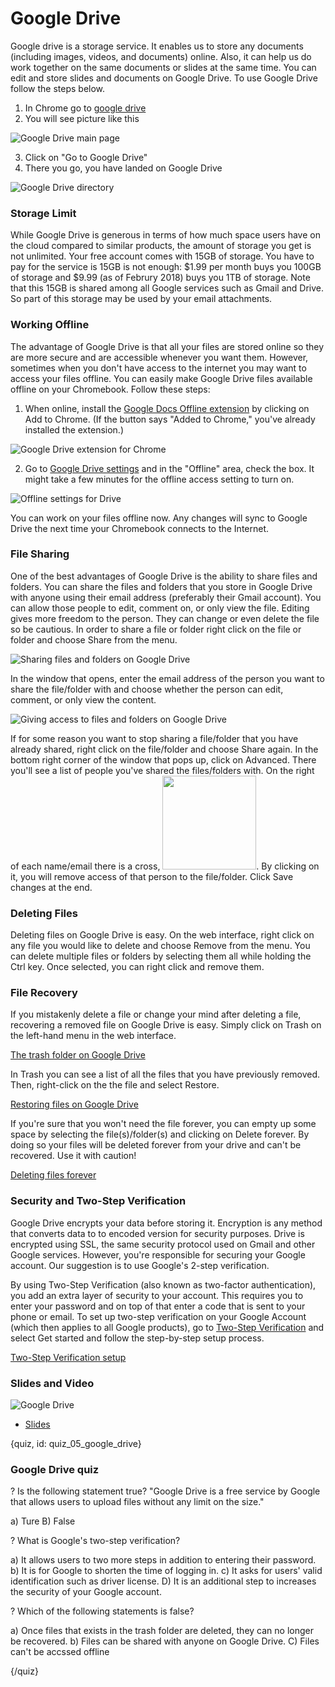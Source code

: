 # Google Drive #

Google drive is a storage service. It enables us to store any documents (including images, videos, and documents) online. Also, it can help us do work together on the same documents or slides at the same time. You can edit and store slides and documents on Google Drive. To use Google Drive follow the steps below.

1. In Chrome go to [google drive](https://www.google.com/drive/)
2. You will see picture like this

![Google Drive main page](images/04_drive/04_google_drive_01.png)

3. Click on "Go to Google Drive"
4. There you go, you have landed on Google Drive

![Google Drive directory](images/04_drive/04_google_drive_02.png)

### Storage Limit ##

While Google Drive is generous in terms of how much space users have on the cloud compared to similar products, the amount of storage you get is not unlimited. Your free account comes with 15GB of storage. You have to pay for the service is 15GB is not enough: $1.99 per month buys you 100GB of storage and $9.99 (as of Februry 2018) buys you 1TB of storage. Note that this 15GB is shared among all Google services such as Gmail and Drive. So part of this storage may be used by your email attachments.

### Working Offline

The advantage of Google Drive is that all your files are stored online so they are more secure and are accessible whenever you want them. However, sometimes when you don't have access to the internet you may want to access your files offline. You can easily make Google Drive files available offline on your Chromebook. Follow these steps:

1. When online, install the [Google Docs Offline extension](https://chrome.google.com/webstore/detail/google-docs-offline/ghbmnnjooekpmoecnnnilnnbdlolhkhi) by clicking on Add to Chrome. (If the button says "Added to Chrome," you've already installed the extension.)

![Google Drive extension for Chrome](images/04_drive/04_google_drive_03.png)



2. Go to [Google Drive settings](drive.google.com/drive/settings) and in the "Offline" area, check the box. It might take a few minutes for the offline access setting to turn on.

![Offline settings for Drive](images/04_drive/04_google_drive_04.png)

You can work on your files offline now. Any changes will sync to Google Drive the next time your Chromebook connects to the Internet.


### File Sharing

One of the best advantages of Google Drive is the ability to share files and folders. You can share the files and folders that you store in Google Drive with anyone using their email address (preferably their Gmail account). You can allow those people to edit, comment on, or only view the file. Editing gives more freedom to the person. They can change or even delete the file so be cautious. In order to share a file or folder right click on the file or folder and choose Share from the menu.

![Sharing files and folders on Google Drive](images/04_drive/04_google_drive_05.png)

In the window that opens, enter the email address of the person you want to share the file/folder with and choose whether the person can edit, comment, or only view the content.

![Giving access to files and folders on Google Drive](images/04_drive/04_google_drive_06.png)

If for some reason you want to stop sharing a file/folder that you have already shared, right click on the file/folder and choose Share again. In the bottom right corner of the window that pops up, click on Advanced. There you'll see a list of people you've shared the files/folders with. On the right of each name/email there is a cross, <img src="./img/05_googledrive/07_cross.png" width="150">. By clicking on it, you will remove access of that person to the file/folder. Click Save changes at the end.


### Deleting Files

Deleting files on Google Drive is easy. On the web interface, right click on any file you would like to delete and choose Remove from the menu. You can delete multiple files or folders by selecting them all while holding the Ctrl key. Once selected, you can right click and remove them. 

### File Recovery

If you mistakenly delete a file or change your mind after deleting a file, recovering a removed file on Google Drive is easy. Simply click on Trash on the left-hand menu in the web interface.

[The trash folder on Google Drive](images/04_drive/04_google_drive_07.png)

In Trash you can see a list of all the files that you have previously removed. Then, right-click on the the file and select Restore.

[Restoring files on Google Drive](images/04_drive/04_google_drive_08.png)


If you're sure that you won't need the file forever, you can empty up some space by selecting the file(s)/folder(s) and clicking on Delete forever. By doing so your files will be deleted forever from your drive and can't be recovered. Use it with caution!

[Deleting files forever](images/04_drive/04_google_drive_09.png)



### Security and Two-Step Verification

Google Drive encrypts your data before storing it. Encryption is any method that converts data to to encoded version for security purposes. Drive is encrypted using SSL, the same security protocol used on Gmail and other Google services. However, you're responsible for securing your Google account. Our suggestion is to use Google's 2-step verification.

By using Two-Step Verification (also known as two-factor authentication), you add an extra layer of security to your account. This requires you to enter your password and on top of that enter a code that is sent to your phone or email. To set up two-step verification on your Google Account (which then applies to all Google products), go to [Two-Step Verification](https://myaccount.google.com/signinoptions/two-step-verification/enroll-welcome) and select Get started and follow the step-by-step setup process.


[Two-Step Verification setup](images/04_drive/04_google_drive_10.png)

### Slides and Video

![Google Drive](https://youtu.be/3gutbsAvmPA)

* [Slides](https://docs.google.com/presentation/d/1y4ZrJSXqxr4eaPkjWrn1M5X9q3m8K9ihRoXUls2TXIs/edit?usp=sharing)

{quiz, id: quiz_05_google_drive}

### Google Drive quiz

? Is the following statement true? "Google Drive is a free service by Google that allows users to upload files without any limit on the size."

a) Ture
B) False

? What is Google's two-step verification?

a) It allows users to two more steps in addition to entering their password.
b) It is for Google to shorten the time of logging in.
c) It asks for users' valid identification such as driver license.
D) It is an additional step to increases the security of your Google account.

? Which of the following statements is false?

a) Once files that exists in the trash folder are deleted, they can no longer be recovered.
b) Files can be shared with anyone on Google Drive.
C) Files can't be accssed offline

{/quiz}


